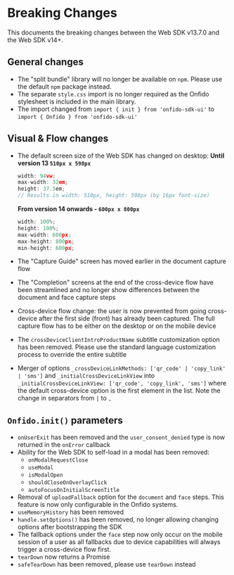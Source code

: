 # Breaking Changes

This documents the breaking changes between the Web SDK v13.7.0 and the Web SDK v14+.

## General changes

- The "split bundle" library will no longer be available on `npm`. Please use the default `npm` package instead.
- The separate `style.css` import is no longer required as the Onfido stylesheet is included in the main library.
- The import changed from `import { init } from 'onfido-sdk-ui'` to `import { Onfido } from 'onfido-sdk-ui'`

## Visual & Flow changes

- The default screen size of the Web SDK has changed on desktop:
  **Until version 13 `510px x 598px`**

  ```javascript
  width: 94vw;
  max-width: 32em;
  height: 37.5em;
  // Results in width: 510px, height: 598px (by 16px font-size)
  ```

  **From version 14 onwards - `600px x 800px`**

  ```javascript
  width: 100%;
  height: 100%;
  max-width: 600px;
  max-height: 800px;
  min-height: 600px;
  ```

- The "Capture Guide" screen has moved earlier in the document capture flow
- The "Completion" screens at the end of the cross-device flow have been streamlined and no longer show differences between the document and face capture steps
- Cross-device flow change: the user is now prevented from going cross-device after the first side (front) has already been captured. The full capture flow has to be either on the desktop or on the mobile device
- The `crossDeviceClientIntroProductName` subtitle customization option has been removed. Please use the standard language customization process to override the entire subtitle
- Merger of options `_crossDeviceLinkMethods: ['qr_code' | 'copy_link' | 'sms']` and `_initialCrossDeviceLinkView` into `_initialCrossDeviceLinkView: ['qr_code', 'copy_link', 'sms']` where the default cross-device option is the first element in the list. Note the change in separators from `|` to `,`

## `Onfido.init()` parameters

- `onUserExit` has been removed and the `user_consent_denied` type is now returned in the `onError` callback
- Ability for the Web SDK to self-load in a modal has been removed:
  - `onModalRequestClose`
  - `useModal`
  - `isModalOpen`
  - `shouldCloseOnOverlayClick`
  - `autoFocusOnInitialScreenTitle`
- Removal of `uploadFallback` option for the `document` and `face` steps. This feature is now only configurable in the Onfido systems.
- `useMemoryHistory` has been removed
- `handle.setOptions()` has been removed, no longer allowing changing options after bootstrapping the SDK
- The fallback options under the `face` step now only occur on the mobile session of a user as all fallbacks due to device capabilities will always trigger a cross-device flow first.
- `tearDown` now returns a Promise
- `safeTearDown` has been removed, please use `tearDown` instead
